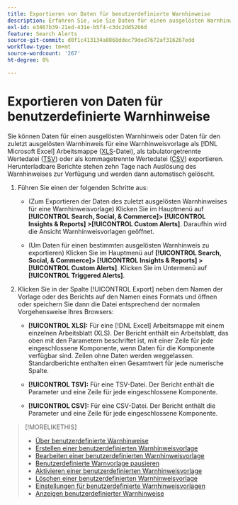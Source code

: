 ```yaml
---
title: Exportieren von Daten für benutzerdefinierte Warnhinweise
description: Erfahren Sie, wie Sie Daten für einen ausgelösten Warnhinweis in eine Datei exportieren.
exl-id: e3467b39-21ed-431e-b5f4-c3dc2dd5266d
feature: Search Alerts
source-git-commit: d0f1c413134a0868ddec79ded7672af316267edd
workflow-type: tm+mt
source-wordcount: '267'
ht-degree: 0%

---
```


# Exportieren von Daten für benutzerdefinierte Warnhinweise

Sie können Daten für einen ausgelösten Warnhinweis oder Daten für den zuletzt ausgelösten Warnhinweis für eine Warnhinweisvorlage als [!DNL Microsoft Excel] Arbeitsmappe ([XLS](/help/search-social-commerce/glossary.md#w-x)-Datei), als tabulatorgetrennte Wertedatei ([TSV](/help/search-social-commerce/glossary.md#s-t)) oder als kommagetrennte Wertedatei ([CSV](/help/search-social-commerce/glossary.md#c-d)) exportieren. Herunterladbare Berichte stehen zehn Tage nach Auslösung des Warnhinweises zur Verfügung und werden dann automatisch gelöscht.

1. Führen Sie einen der folgenden Schritte aus:

   * (Zum Exportieren der Daten des zuletzt ausgelösten Warnhinweises für eine Warnhinweisvorlage) Klicken Sie im Hauptmenü auf **[!UICONTROL Search, Social, & Commerce]> [!UICONTROL Insights & Reports] >[!UICONTROL Custom Alerts]**. Daraufhin wird die Ansicht Warnhinweisvorlagen geöffnet.

   * (Um Daten für einen bestimmten ausgelösten Warnhinweis zu exportieren) Klicken Sie im Hauptmenü auf **[!UICONTROL Search, Social, & Commerce]> [!UICONTROL Insights & Reports] >[!UICONTROL Custom Alerts]**. Klicken Sie im Untermenü auf **[!UICONTROL Triggered Alerts]**.

1. Klicken Sie in der Spalte [!UICONTROL Export] neben dem Namen der Vorlage oder des Berichts auf den Namen eines Formats und öffnen oder speichern Sie dann die Datei entsprechend der normalen Vorgehensweise Ihres Browsers:

   * **[!UICONTROL XLS]:** Für eine [!DNL Excel] Arbeitsmappe mit einem einzelnen Arbeitsblatt (XLS). Der Bericht enthält ein Arbeitsblatt, das oben mit den Parametern beschriftet ist, mit einer Zeile für jede eingeschlossene Komponente, wenn Daten für die Komponente verfügbar sind. Zeilen ohne Daten werden weggelassen. Standardberichte enthalten einen Gesamtwert für jede numerische Spalte.

   * **[!UICONTROL TSV]:** Für eine TSV-Datei. Der Bericht enthält die Parameter und eine Zeile für jede eingeschlossene Komponente.

   * **[!UICONTROL CSV]:** Für eine CSV-Datei. Der Bericht enthält die Parameter und eine Zeile für jede eingeschlossene Komponente.

>[!MORELIKETHIS]
>
>* [Über benutzerdefinierte Warnhinweise](alert-about.md)
>* [Erstellen einer benutzerdefinierten Warnhinweisvorlage](alert-template-create.md)
>* [Bearbeiten einer benutzerdefinierten Warnhinweisvorlage](alert-template-edit.md)
>* [Benutzerdefinierte Warnvorlage pausieren](alert-template-pause.md)
>* [Aktivieren einer benutzerdefinierten Warnhinweisvorlage](alert-template-activate.md)
>* [Löschen einer benutzerdefinierten Warnhinweisvorlage](alert-template-delete.md)
>* [Einstellungen für benutzerdefinierte Warnhinweisvorlagen](alert-template-settings.md)
>* [Anzeigen benutzerdefinierter Warnhinweise](alert-view.md)
